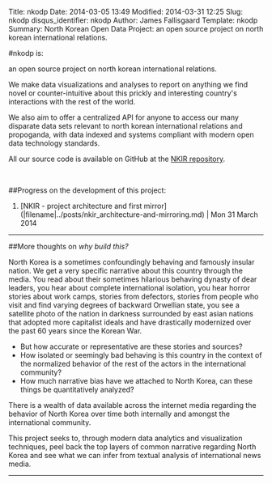 Title: nkodp
Date: 2014-03-05 13:49
Modified: 2014-03-31 12:25
Slug: nkodp
disqus_identifier: nkodp
Author: James Fallisgaard
Template: nkodp
Summary: North Korean Open Data Project: an open source project on north korean international relations.

#nkodp is:

an open source project on north korean international relations.

We make data visualizations and analyses to report on anything we find novel or counter-intuitive about this prickly and interesting country's interactions with the rest of the world.

We also aim to offer a centralized API for anyone to access our many disparate data sets relevant to north korean international relations and propoganda, with data indexed and systems compliant with modern open data technology standards.

All our source code is available on GitHub at the [NKIR repository][gh_nkir].

<br>

##Progress on the development of this project:

<ol reversed markdown="1">
<li markdown="1">
<span class="PostInList_title" markdown="1">
[NKIR - project architecture and first mirror](|filename|../posts/nkir_architecture-and-mirroring.md)
</span>
<span class="PostInList_date" markdown="1">
 | Mon 31 March 2014
</span>
</li>
</ol>

***

##More thoughts on *why build this?*

North Korea is a sometimes confoundingly behaving and famously insular nation.  We get a very specific narrative about this country through the media.  You read about their sometimes hilarious behaving dynasty of dear leaders, you hear about complete international isolation, you hear horror stories about work camps, stories from defectors, stories from people who visit and find varying degrees of backward Orwellian state, you see a satellite photo of the nation in darkness surrounded by east asian nations that adopted more capitalist ideals and have drastically modernized over the past 60 years since the Korean War.

+ But how accurate or representative are these stories and sources?
+ How isolated or seemingly bad behaving is this country in the context of the normalized behavior of the rest of the actors in the international community?
+ How much narrative bias have we attached to North Korea, can these things be quantitatively analyzed?

There is a wealth of data available across the internet media regarding the behavior of North Korea over time both internally and amongst the international community.

This project seeks to, through modern data analytics and visualization techniques, peel back the top layers of common narrative regarding North Korea and see what we can infer from textual analysis of international news media.

***

<!--- LINKS -->
[gh_nkir]:    https://github.com/jfallisg/nkir
                    "GitHub - nkir"
[kcna]:		http://www.kcna.co.jp/index-e.htm
                    "KCNA - english"

